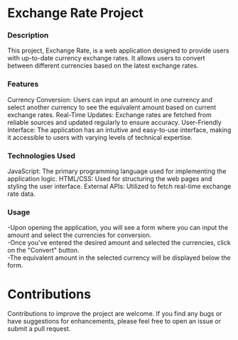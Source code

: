 # Exchange Rate Project

###  Description
This project, Exchange Rate, is a web application designed to provide users with up-to-date currency exchange rates. It allows users to convert between different currencies based on the latest exchange rates.

###  Features
Currency Conversion: Users can input an amount in one currency and select another currency to see the equivalent amount based on current exchange rates.
Real-Time Updates: Exchange rates are fetched from reliable sources and updated regularly to ensure accuracy.
User-Friendly Interface: The application has an intuitive and easy-to-use interface, making it accessible to users with varying levels of technical expertise.

###  Technologies Used
JavaScript: The primary programming language used for implementing the application logic.
HTML/CSS: Used for structuring the web pages and styling the user interface.
External APIs: Utilized to fetch real-time exchange rate data.

###  Usage
-Upon opening the application, you will see a form where you can input the amount and select the currencies for conversion.<br/>
-Once you've entered the desired amount and selected the currencies, click on the "Convert" button.<br/>
-The equivalent amount in the selected currency will be displayed below the form.

# Contributions
Contributions to improve the project are welcome. If you find any bugs or have suggestions for enhancements, please feel free to open an issue or submit a pull request.
